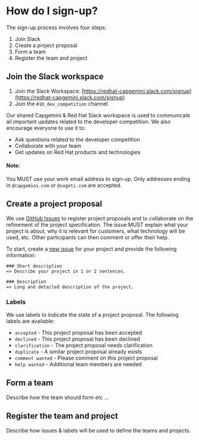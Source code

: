 # How do I sign-up?

The sign-up process involves four steps:

1. Join Slack
2. Create a project proposal
3. Form a team
4. Register the team and project

## Join the Slack workspace

1. Join the Slack Workspace: [https://redhat-capgemini.slack.com/signup](https://redhat-capgemini.slack.com/signup)
2. Join the `#10_dev_competition` channel.

Our shared Capgemini & Red Hat Slack workspace is used to communicate all important updates related to the developer competition. 
We also encourage everyone to use it to:

* Ask questions related to the developer competition
* Collaborate with your team
* Get updates on Red Hat products and technologies

#### Note:
You MUST use your work email address to sign-up. Only addresses ending in `@capgemini.com` or `@sogeti.com` are accepted.

## Create a project proposal

We use [GitHub Issues](https://github.com/redhatgsiexchange/dev_competition/issues) to register project proposals and to collaborate on the refinement of the project specification. The issue MUST explain what your project is about, why it is relevant 
for customers, what technology will be used, etc. Other participants can then comment or offer their help.

To start, create a [new issue](https://github.com/redhatgsiexchange/dev_competition/issues/new?template=project-proposal.md) for your project and provide the following information:

```
### Short description
=> Describe your project in 1 or 2 sentences.

### Description
=> Long and detailed description of the project.
```

### Labels

We use labels to indicate the state of a project proposal. The following labels are available:

* `accepted` - This project proposal has been accepted
* `declined` - This project proposal has been declined
* `clarification` - The project proposal needs clarification
* `duplicate` - A similar project proposal already exists
* `comment wanted` - Please comment on this project proposal
* `help wanted` - Additional team members are needed

## Form a team

Describe how the team should form etc ...

## Register the team and project

Describe how issues & labels will be used to define the teams and projects.

